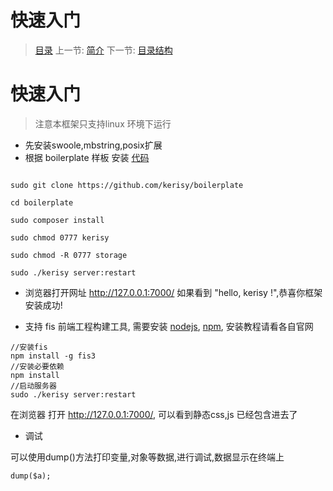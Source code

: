 #  快速入门

   > [目录](<index.md>)
   > 上一节: [简介](<1.1.md>)
   > 下一节: [目录结构](<1.3.md>)


   快速入门
========

> 注意本框架只支持linux 环境下运行

* 先安装swoole,mbstring,posix扩展
* 根据 boilerplate 样板 安装 [代码](https://github.com/kerisy/boilerplate)

```

sudo git clone https://github.com/kerisy/boilerplate

cd boilerplate

sudo composer install

sudo chmod 0777 kerisy

sudo chmod -R 0777 storage

sudo ./kerisy server:restart

```

* 浏览器打开网址 http://127.0.0.1:7000/ 如果看到 "hello, kerisy !",恭喜你框架安装成功!

* 支持 fis 前端工程构建工具, 需要安装 [nodejs](https://nodejs.org/en/), [npm](https://www.npmjs.com/), 安装教程请看各自官网

```
//安装fis
npm install -g fis3
//安装必要依赖
npm install
//启动服务器
sudo ./kerisy server:restart
```

在浏览器 打开 http://127.0.0.1:7000/, 可以看到静态css,js 已经包含进去了

* 调试

可以使用dump()方法打印变量,对象等数据,进行调试,数据显示在终端上
```
dump($a);
```